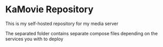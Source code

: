 # KaMovie Repository
This is my self-hosted repository for my media server

The separated folder contains separate compose files depending on the services you with to deploy